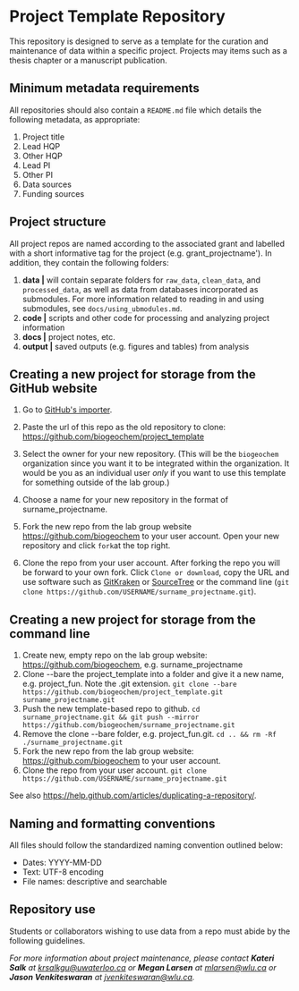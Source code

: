 # Project Template Repository

This repository is designed to serve as a template for the curation and maintenance of data within a specific project. Projects may items such as a thesis chapter or a manuscript publication. 

## Minimum metadata requirements

All repositories should also contain a `README.md` file which details the following metadata, as appropriate:

1. Project title
2. Lead HQP
3. Other HQP
4. Lead PI
5. Other PI
6. Data sources
7. Funding sources

## Project structure
All project repos are named according to the associated grant and labelled with a short informative tag for the project (e.g. grant_projectname'). In addition, they contain the following folders:

1. **data |** will contain separate folders for `raw_data`, `clean_data`, and `processed_data`, as well as data from databases incorporated as submodules. For more information related to reading in and using submodules, see `docs/using_ubmodules.md`.
2. **code |** scripts and other code for processing and analyzing project information
3. **docs |** project notes, etc.
4. **output |** saved outputs (e.g. figures and tables) from analysis


## Creating a new project for storage from the GitHub website

1. Go to [GitHub's importer](https://github.com/new/import).

2. Paste the url of this repo as the old repository to clone: https://github.com/biogeochem/project_template

3. Select the owner for your new repository. (This will be the `biogeochem` organization since you want it to be integrated within the organization. It would be you as an individual user *only* if you want to use this template for something outside of the lab group.)

4. Choose a name for your new repository in the format of surname_projectname.

5. Fork the new repo from the lab group website https://github.com/biogeochem to your user account. Open your new repository and click `fork`at the top right.

6. Clone the repo from your user account. After forking the repo you will be forward to your own fork. Click `Clone or download`, copy the URL and use software such as [GitKraken](https://www.gitkraken.com/) or [SourceTree](https://www.sourcetreeapp.com/) or the command line (`git clone https://github.com/USERNAME/surname_projectname.git`).


## Creating a new project for storage from the command line

1. Create new, empty repo on the lab group website: https://github.com/biogeochem, e.g. surname_projectname
2. Clone --bare the project_template into a folder and give it a new name, e.g. project_fun. Note the .git extension. `git clone --bare https://github.com/biogeochem/project_template.git surname_projectname.git`
3. Push the new template-based repo to github. `cd surname_projectname.git && git push --mirror https://github.com/biogeochem/surname_projectname.git`
4. Remove the clone --bare folder, e.g. project_fun.git. `cd .. && rm -Rf ./surname_projectname.git`
5. Fork the new repo from the lab group website: https://github.com/biogeochem to your user account.
6. Clone the repo from your user account. `git clone https://github.com/USERNAME/surname_projectname.git`

See also https://help.github.com/articles/duplicating-a-repository/.

## Naming and formatting conventions
All files should follow the standardized naming convention outlined below:

- Dates: YYYY-MM-DD
- Text: UTF-8 encoding
- File names: descriptive and searchable


## Repository use
Students or collaborators wishing to use data from a repo must abide by the following guidelines.

*For more information about project maintenance, please contact **Kateri Salk** at krsalkgu@uwaterloo.ca or **Megan Larsen** at mlarsen@wlu.ca or  **Jason Venkiteswaran** at jvenkiteswaran@wlu.ca.*

